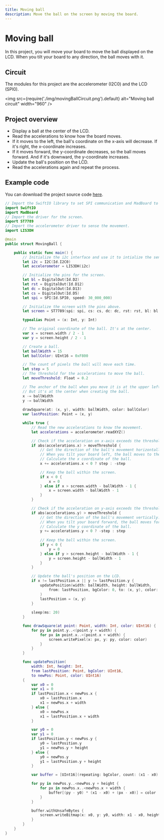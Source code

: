 ```yaml
---
title: Moving ball
description: Move the ball on the screen by moving the board.
---
```


# Moving ball


In this project, you will move your board to move the ball displayed on the LCD. When you tilt your board to any direction, the ball moves with it. 


## Circuit

The modules for this project are the accelerometer (I2C0) and the LCD (SPI0).

<img
  src={require('./img/movingBallCircuit.png').default}
  alt="Moving ball circuit" width="960"
/>

## Project overview

* Display a ball at the center of the LCD.
* Read the accelerations to know how the board moves.
* If it moves to the left, the ball's coordinate on the x-axis will decrease. If it's right, the x-coordinate increases.
* If it moves forward, the y-coordinate decreases, so the ball moves forward. And if it's downward, the y-coordinate increases.
* Update the ball's position on the LCD.
* Read the accelerations again and repeat the process.

## Example code

You can download the project source code [here](https://github.com/madmachineio/MadExamples/tree/main/Examples/SwiftIOPlayground/11MoreProjects/MovingBall).


```swift title="MovingBall.swift" showLineNumbers
// Import the SwiftIO library to set SPI communication and MadBoard to use pin id.
import SwiftIO
import MadBoard
// Import the driver for the screen.
import ST7789
// Import the accelerometer driver to sense the movement.
import LIS3DH

@main
public struct MovingBall {

    public static func main() {
        // Initialize the i2c interface and use it to intialize the sensor.
        let i2c = I2C(Id.I2C0)
        let accelerometer = LIS3DH(i2c)

        // Initialize the pins for the screen.
        let bl = DigitalOut(Id.D2)
        let rst = DigitalOut(Id.D12)
        let dc = DigitalOut(Id.D13)
        let cs = DigitalOut(Id.D5)
        let spi = SPI(Id.SPI0, speed: 30_000_000)

        // Initialize the screen with the pins above.
        let screen = ST7789(spi: spi, cs: cs, dc: dc, rst: rst, bl: bl, rotation: .angle90)

        typealias Point = (x: Int, y: Int)

        // The original coordinate of the ball. It's at the center.
        var x = screen.width / 2 - 1
        var y = screen.height / 2 - 1

        // Create a ball.
        let ballWidth = 15 
        let ballColor: UInt16 = 0xF800

        // The count of pixels the ball will move each time.
        let step = 5
        // The threshold for the accelerations to move the ball.
        let moveThreshold: Float = 0.2

        // The anchor of the ball when you move it is at the upper left corner of this tile. 
        // But it's at the center when creating the ball.
        x -= ballWidth
        y -= ballWidth
        
        drawSquare(at: (x, y), width: ballWidth, color: ballColor)
        var lastPosition: Point = (x, y)

        while true {
            // Read the new accelerations to know the movement.
            let accelerations = accelerometer.readXYZ()

            // Check if the acceleration on x-axis exceeds the threshold.
            if abs(accelerations.x) > moveThreshold {
                // Get the direction of the ball's movement horizontally.
                // When you tilt your board left, the ball moves to the left, and vice versa.
                // Calculate the x coordinate of the ball.
                x += accelerations.x < 0 ? step : -step

                // Keep the ball within the screen.
                if x < 0 {
                    x = 0
                } else if x > screen.width - ballWidth - 1 {
                    x = screen.width - ballWidth - 1
                }
            }

            // Check if the acceleration on y-axis exceeds the threshold.
            if abs(accelerations.y) > moveThreshold {
                // Get the direction of the ball's movement vertically.
                // When you tilt your board forward, the ball moves forward, and vice versa.
                // Calculate the y coordinate of the ball. 
                y += accelerations.y < 0 ? -step : step
                
                // Keep the ball within the screen.
                if y < 0 {
                    y = 0
                } else if y > screen.height - ballWidth - 1 {
                    y = screen.height - ballWidth - 1
                }
            }

            // Update the ball's position on the LCD.
            if x != lastPosition.x || y != lastPosition.y {
                updatePosition(width: ballWidth, height: ballWidth,
                    from: lastPosition, bgColor: 0, to: (x, y), color: ballColor
                )
                lastPosition = (x, y)
            }
            
            sleep(ms: 20)
        }

        func drawSquare(at point: Point, width: Int, color: UInt16) {
            for py in point.y..<(point.y + width) {
                for px in point.x..<(point.x + width) {
                    screen.writePixel(x: px, y: py, color: color)
                }
            }
        }

        func updatePosition(
            width: Int, height: Int,
            from lastPosition: Point, bgColor: UInt16,
            to newPos: Point, color: UInt16)
        {
            var x0 = 0
            var x1 = 0
            if lastPosition.x < newPos.x {
                x0 = lastPosition.x
                x1 = newPos.x + width
            } else {
                x0 = newPos.x
                x1 = lastPosition.x + width
            }

            var y0 = 0
            var y1 = 0
            if lastPosition.y < newPos.y {
                y0 = lastPosition.y
                y1 = newPos.y + height
            } else {
                y0 = newPos.y
                y1 = lastPosition.y + height
            }

            var buffer = [UInt16](repeating: bgColor, count: (x1 - x0) * (y1 - y0))

            for py in newPos.y..<newPos.y + height {
                for px in newPos.x..<newPos.x + width {
                    buffer[(py - y0) * (x1 - x0) + (px - x0)] = color
                }
            }

            buffer.withUnsafeBytes {
                screen.writeBitmap(x: x0, y: y0, width: x1 - x0, height: y1 - y0, data: $0)
            }
        }
    }
}
```


